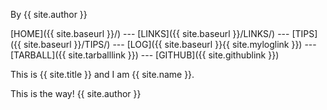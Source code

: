 By {{ site.author }}

[HOME]({{ site.baseurl }}/) --- [LINKS]({{ site.baseurl }}/LINKS/) --- [TIPS]({{ site.baseurl }}/TIPS/) --- [LOG]({{ site.baseurl }}{{ site.myloglink }}) --- [TARBALL]({{ site.tarballlink }}) --- [GITHUB]({{ site.githublink }})

This is {{ site.title }} and I am {{ site.name }}.

This is the way!
{{ site.author }}

